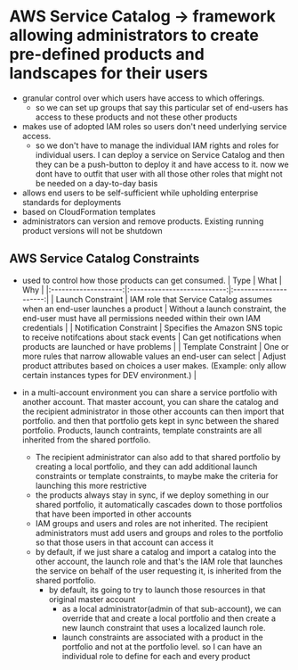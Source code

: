 # AWS Service Catalog -> framework allowing administrators to create pre-defined products and landscapes for their users
- granular control over which users have access to which offerings.
    - so we can set up groups that say this particular set of end-users has access to these products and not these other products
- makes use of adopted IAM roles so users don't need underlying service access. 
    - so we don't have to manage the individual IAM rights and roles for individual users. I can deploy a service on Service Catalog and then they can be a push-button to deploy it and have access to it. now we dont have to outfit that user with all those other roles that might not be needed on a day-to-day basis
- allows end users to be self-sufficient while upholding enterprise standards for deployments
- based on CloudFormation templates
- administrators can version and remove products. Existing running product versions will not be shutdown

## AWS Service Catalog Constraints
- used to control how those products can get consumed.
| Type | What | Why |
|:--------------------:|:---------------------------:|:---------------------:|
| Launch Constraint | IAM role that Service Catalog assumes when an end-user launches a product | Without a launch constraint, the end-user must have all permissions needed within their own IAM credentials |
| Notification Constraint | Specifies the Amazon SNS topic to receive notifcations about stack events | Can get notifications when products are launched or have problems |
| Template Constraint | One or more rules that narrow allowable values an end-user can select | Adjust product attributes based on choices a user makes. (Example: only allow certain instances types for DEV environment.) |

- in a multi-account environment you can share a service portfolio with another account. That master account, you can share the catalog and the recipient administrator in those other accounts can then import that portfolio. and then that portfolio gets kept in sync between the shared portfolio. Products, launch contraints, template constraints are all inherited from the shared portfolio. 
    - The recipient administrator can also add to that shared portfolio by creating a local portfolio, and they can add additional launch constraints or template constraints, to maybe make the criteria for launching this more restrictive
    - the products always stay in sync, if we deploy something in our shared portfolio, it automatically cascades down to those portfolios that have been imported in other accounts
    - IAM groups and users and roles are not inherited. The recipient administrators must add users and groups and roles to the portfolio so that those users in that account can access it
    - by default, if we just share a catalog and import a catalog into the other account, the launch role and that's the IAM role that launches the service on behalf of the user requesting it, is inherited from the shared portfolio. 
        - by default, its going to try to launch those resources in that original master account
            - as a local administrator(admin of that sub-account), we can override that and create a local portfolio and then create a new launch constraint that uses a localized launch role. 
            - launch constraints are associated with a product in the portfolio and not at the portfolio level. so I can have an individual role to define for each and every product
